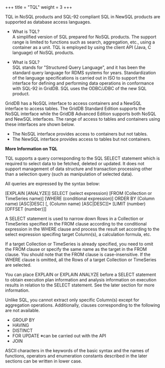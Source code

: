 +++
title = "TQL"
weight = 3
+++

TQL in NoSQL products and SQL-92 compliant SQL in NewSQL products are supported as database access languages.

*   What is TQL?  
    A simplified version of SQL prepared for NoSQL products. The support range is limited to functions such as search, aggregation, etc., using a container as a unit. TQL is employed by using the client API (Java, C language) of NoSQL products.
    

*   What is SQL?  
    SQL stands for "Structured Query Language", and it has been the standard query language for RDMS systems for years. Standardization of the language specifications is carried out in ISO to support the interface for defining and performing data operations in conformance with SQL-92 in GridDB. SQL uses the ODBC/JDBC of the new SQL product.
    

GridDB has a NoSQL interface to access containers and a NewSQL interface to access tables. The GridDB Standard Edition supports the NoSQL interface while the GridDB Advanced Edition supports both NoSQL and NewSQL interfaces. The range of access to tables and containers using these interfaces are shown below.

*   The NoSQL interface provides access to containers but not tables.
*   The NewSQL interface provides access to tables but not containers.

**More Information on TQL**

TQL supports a query corresponding to the SQL SELECT statement which is required to select data to be fetched, deleted or updated. It does not support management of data structure and transaction processing other than a selection query (such as manipulation of selected data).

All queries are expressed by the syntax below:

\[EXPLAIN \[ANALYZE\]\] SELECT (select expression) \[FROM (Collection or TimeSeries name)\]  \[WHERE (conditional expression)\] ORDER BY (Column name) \[ASC|DESC\] \[, (Column name) \[ASC|DESC\]\]* \[LIMIT (number) \[OFFSET (number)\]\]

A SELECT statement is used to narrow down Rows in a Collection or TimeSeries specified in the FROM clause according to the conditional expression in the WHERE clause and process the result set according to the select expression specifing target Column(s), a calculation formula, etc.

If a target Collection or TimeSeries is already specified, you need to omit the FROM clause or specify the same name as the target in the FROM clause. You should note that the FROM clause is case-insensitive. If the WHERE clause is omitted, all the Rows of a target Collection or TimeSeries are selected.

You can place EXPLAIN or EXPLAIN ANALYZE before a SELECT statement to obtain execution plan information and analysis information on execution results in relation to the SELECT statement. See the later section for more information.

Unlike SQL, you cannot extract only specific Column(s) except for aggregation operations. Additionally, clauses corresponding to the following are not available.

*   GROUP BY
*   HAVING
*   DISTINCT
*   FOR UPDATE ※can be carried out with the API
*   JOIN

ASCII characters in the keywords of the basic syntax and the names of functions, operators and enumeration constants described in the later sections can be written in lower case.
